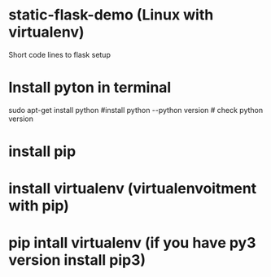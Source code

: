# static-flask-demo (Linux with virtualenv)
Short code lines to flask setup
# Install pyton in terminal
  sudo apt-get install python                #install python
  --python version                           # check python version
# install pip
# install virtualenv (virtualenvoitment with pip)
#
# pip intall virtualenv (if you have py3 version install pip3)
